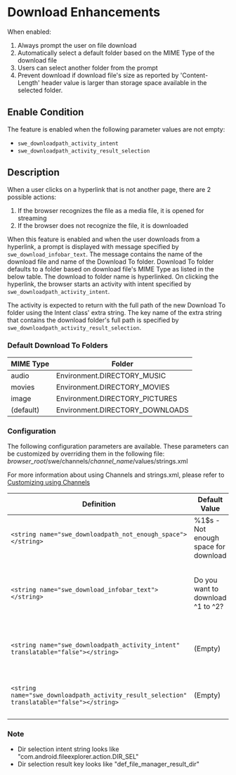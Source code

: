 # Download Enhancements
When enabled:
1. Always prompt the user on file download
2. Automatically select a default folder based on the MIME Type of the download file
3. Users can select another folder from the prompt
4. Prevent download if download file's size as reported by 'Content-Length' header value is larger than storage space available in the selected folder.

## Enable Condition
The feature is enabled when the following parameter values are not empty:

* `swe_downloadpath_activity_intent`
* `swe_downloadpath_activity_result_selection`

## Description
When a user clicks on a hyperlink that is not another page, there are 2 possible actions:
1. If the browser recognizes the file as a media file, it is opened for streaming
2. If the browser does not recognize the file, it is downloaded

When this feature is enabled and when the user downloads from a hyperlink, a prompt is displayed with message specified by `swe_download_infobar_text`. The message contains the name of the download file and name of the Download To folder. Download To folder defaults to a folder based on download file's MIME Type as listed in the below table. The download to folder name is hyperlinked. On clicking the hyperlink, the browser starts an activity with intent specified by `swe_downloadpath_activity_intent`.

The activity is expected to return with the full path of the new Download To folder using the Intent class' extra string. The key name of the extra string that contains the download folder's full path is specified by `swe_downloadpath_activity_result_selection`.

### Default Download To Folders
| MIME Type | Folder |
|---|---|
| audio | Environment.DIRECTORY_MUSIC |
| movies | Environment.DIRECTORY_MOVIES |
| image | Environment.DIRECTORY_PICTURES |
| (default) | Environment.DIRECTORY_DOWNLOADS |

### Configuration
The following configuration parameters are available. These parameters can be customized by overriding them in the following file:
*browser_root*/swe/channels/*channel_name*/values/strings.xml

For more information about using Channels and strings.xml, please refer to [Customizing using Channels](channels.md)

| Definition | Default Value | Description |
|---|---|---|
| `<string name="swe_downloadpath_not_enough_space"></string>` | %1$s - Not enough space for download | Prompt shown to the user when not enough space is available for download content. |
| `<string name="swe_download_infobar_text"></string>` | Do you want to download ^1 to ^2? | Prompt shown to user before downloading a file. ^1 is substituted with download file name. ^2 is replaced with the folder name and is hyperlinked. |
| `<string name="swe_downloadpath_activity_intent" translatable="false"></string>` | (Empty) | Intent string used to start an activity when user taps on download to folder hyperlink |
| `<string name="swe_downloadpath_activity_result_selection" translatable="false"></string>` | (Empty) | The key name used retrieve full path of download to folder using Intent.getExtraString() |

### Note
- Dir selection intent string looks like "com.android.fileexplorer.action.DIR_SEL"
- Dir selection result key looks like "def_file_manager_result_dir"

